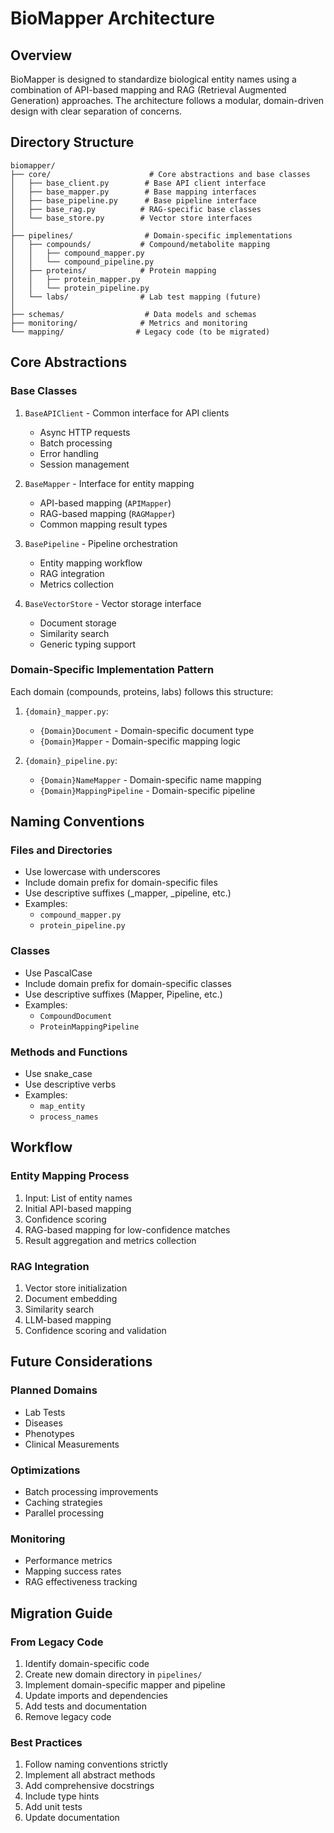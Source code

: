 # BioMapper Architecture

## Overview
BioMapper is designed to standardize biological entity names using a combination of API-based mapping and RAG (Retrieval Augmented Generation) approaches. The architecture follows a modular, domain-driven design with clear separation of concerns.

## Directory Structure
```
biomapper/
├── core/                      # Core abstractions and base classes
│   ├── base_client.py        # Base API client interface
│   ├── base_mapper.py        # Base mapping interfaces
│   ├── base_pipeline.py      # Base pipeline interface
│   ├── base_rag.py          # RAG-specific base classes
│   └── base_store.py        # Vector store interfaces
│
├── pipelines/                # Domain-specific implementations
│   ├── compounds/           # Compound/metabolite mapping
│   │   ├── compound_mapper.py
│   │   └── compound_pipeline.py
│   ├── proteins/            # Protein mapping
│   │   ├── protein_mapper.py
│   │   └── protein_pipeline.py
│   └── labs/                # Lab test mapping (future)
│
├── schemas/                  # Data models and schemas
├── monitoring/              # Metrics and monitoring
└── mapping/                # Legacy code (to be migrated)
```

## Core Abstractions

### Base Classes
1. `BaseAPIClient` - Common interface for API clients
   - Async HTTP requests
   - Batch processing
   - Error handling
   - Session management

2. `BaseMapper` - Interface for entity mapping
   - API-based mapping (`APIMapper`)
   - RAG-based mapping (`RAGMapper`)
   - Common mapping result types

3. `BasePipeline` - Pipeline orchestration
   - Entity mapping workflow
   - RAG integration
   - Metrics collection

4. `BaseVectorStore` - Vector storage interface
   - Document storage
   - Similarity search
   - Generic typing support

### Domain-Specific Implementation Pattern
Each domain (compounds, proteins, labs) follows this structure:

1. `{domain}_mapper.py`:
   - `{Domain}Document` - Domain-specific document type
   - `{Domain}Mapper` - Domain-specific mapping logic

2. `{domain}_pipeline.py`:
   - `{Domain}NameMapper` - Domain-specific name mapping
   - `{Domain}MappingPipeline` - Domain-specific pipeline

## Naming Conventions

### Files and Directories
- Use lowercase with underscores
- Include domain prefix for domain-specific files
- Use descriptive suffixes (_mapper, _pipeline, etc.)
- Examples:
  - `compound_mapper.py`
  - `protein_pipeline.py`

### Classes
- Use PascalCase
- Include domain prefix for domain-specific classes
- Use descriptive suffixes (Mapper, Pipeline, etc.)
- Examples:
  - `CompoundDocument`
  - `ProteinMappingPipeline`

### Methods and Functions
- Use snake_case
- Use descriptive verbs
- Examples:
  - `map_entity`
  - `process_names`

## Workflow

### Entity Mapping Process
1. Input: List of entity names
2. Initial API-based mapping
3. Confidence scoring
4. RAG-based mapping for low-confidence matches
5. Result aggregation and metrics collection

### RAG Integration
1. Vector store initialization
2. Document embedding
3. Similarity search
4. LLM-based mapping
5. Confidence scoring and validation

## Future Considerations

### Planned Domains
- Lab Tests
- Diseases
- Phenotypes
- Clinical Measurements

### Optimizations
- Batch processing improvements
- Caching strategies
- Parallel processing

### Monitoring
- Performance metrics
- Mapping success rates
- RAG effectiveness tracking

## Migration Guide

### From Legacy Code
1. Identify domain-specific code
2. Create new domain directory in `pipelines/`
3. Implement domain-specific mapper and pipeline
4. Update imports and dependencies
5. Add tests and documentation
6. Remove legacy code

### Best Practices
1. Follow naming conventions strictly
2. Implement all abstract methods
3. Add comprehensive docstrings
4. Include type hints
5. Add unit tests
6. Update documentation
